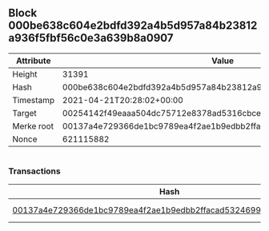 ## Block 000be638c604e2bdfd392a4b5d957a84b23812a936f5fbf56c0e3a639b8a0907

Attribute | Value
--- | ---
Height | 31391
Hash | 000be638c604e2bdfd392a4b5d957a84b23812a936f5fbf56c0e3a639b8a0907
Timestamp | 2021-04-21T20:28:02+00:00
Target | 00254142f49eaaa504dc75712e8378ad5316cbcead634704b3734b6271167cc4
Merke root | 00137a4e729366de1bc9789ea4f2ae1b9edbb2ffacad5324699c6997013e2a82
Nonce | 621115882

```

```

### Transactions

Hash | Amount
--- | ---
[00137a4e729366de1bc9789ea4f2ae1b9edbb2ffacad5324699c6997013e2a82](00137a4e729366de1bc9789ea4f2ae1b9edbb2ffacad5324699c6997013e2a82.md) | 10.00000000 SKEPTI 
